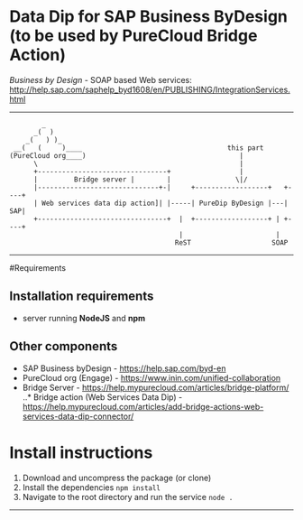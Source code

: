 Data Dip for SAP Business ByDesign (to be used by PureCloud Bridge Action)
============================


*Business by Design* - SOAP based Web services:
http://help.sap.com/saphelp_byd1608/en/PUBLISHING/IntegrationServices.html


------------
```
        _
      _(  )
    _(   ) )_
 __(   (     )____                                    this part
(PureCloud org____)                                      |
      \                                                  |
      +--------------------------------+                 |
      |         Bridge server |        |                \|/
      |------------------------------+-|     +------------------+   +----+
      | Web services data dip action]| |-----| PureDip ByDesign |---| SAP|
      +--------------------------------+  |  +------------------+ | +----+
                                          |                       |
                                         ReST                    SOAP

```
-----------
#Requirements

## Installation requirements
- server running **NodeJS** and **npm**

## Other components
- SAP Business byDesign - https://help.sap.com/byd-en
- PureCloud org (Engage) - https://www.inin.com/unified-collaboration
- Bridge Server - https://help.mypurecloud.com/articles/bridge-platform/
..* Bridge action (Web Services Data Dip) - https://help.mypurecloud.com/articles/add-bridge-actions-web-services-data-dip-connector/

# Install instructions
1. Download and uncompress the package (or clone)
2. Install the  dependencies `npm install`
3. Navigate to the root directory and run the service `node .`

-----------------
